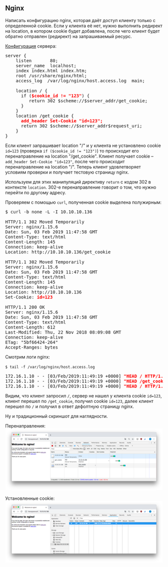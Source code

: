 ## Nginx

Написать конфигурацию nginx, которая даёт доступ клиенту только с определенной cookie. Если у клиента её нет, нужно выполнить редирект на location, в котором cookie будет добавлена, после чего клиент будет обратно отправлен (редирект) на запрашиваемый ресурс.

[Конфигурация](default.conf) сервера:

<pre>
server {
    listen       80;
    server_name  localhost;
    index index.html index.htm;
    root /usr/share/nginx/html;
    access_log  /var/log/nginx/host.access.log  main;

    location / {
      if (<span style="color:red"><b>$cookie_id != "123"</b></span>) {
         return 302 $scheme://$server_addr/get_cookie;
      }
    }
    location /get_cookie {
      <span style="color:red"><b>add_header Set-Cookie "id=123";</b></span>
      return 302 $scheme://$server_addr$request_uri;
    }
}
</pre>

Если клиент запрашивает location "/" и у клиента не установлено cookie `id=123` (проверка `if ($cookie_id != "123")`) то происходит его перенаправление на location "/get_cookie". Клиент получает cookie – `add_header Set-Cookie "id=123"`, после чего происходит перенаправление на location "/". Теперь клиент удовлетворяет условиям проверки и получает тестовую страницу nginx. 

Используем для этих манипуляций директиву `return` с кодом 302 в контексте `location`. 302-е перенаправление говорит о том, что нужно перейти по другому адресу.

Проверяем с помощью `curl`, полученная cookie выделена полужирным:

<pre>
$ curl -b none -L -I 10.10.10.136

HTTP/1.1 302 Moved Temporarily
Server: nginx/1.15.6
Date: Sun, 03 Feb 2019 11:47:58 GMT
Content-Type: text/html
Content-Length: 145
Connection: keep-alive
Location: http://10.10.10.136/get_cookie

HTTP/1.1 302 Moved Temporarily
Server: nginx/1.15.6
Date: Sun, 03 Feb 2019 11:47:58 GMT
Content-Type: text/html
Content-Length: 145
Connection: keep-alive
Location: http://10.10.10.136
Set-Cookie: <span style="color:red"><b>id=123</b></span>

HTTP/1.1 200 OK
Server: nginx/1.15.6
Date: Sun, 03 Feb 2019 11:47:58 GMT
Content-Type: text/html
Content-Length: 612
Last-Modified: Thu, 22 Nov 2018 08:09:08 GMT
Connection: keep-alive
ETag: "5bf66424-264"
Accept-Ranges: bytes
</pre>

Смотрим логи nginx:

`
$ tail -f /var/log/nginx/host.access.log
`
<pre>
172.16.1.10 - - [03/Feb/2019:11:49:19 +0000] <span style="color:red"><b>"HEAD / HTTP/1.1" 302</b></span> 0 "-" "curl/7.54.0" "-"
172.16.1.10 - - [03/Feb/2019:11:49:19 +0000] <span style="color:red"><b>"HEAD /get_cookie HTTP/1.1" 302</b></span> 0 "-" "curl/7.54.0" "-"
172.16.1.10 - - [03/Feb/2019:11:49:19 +0000] <span style="color:red"><b>"HEAD / HTTP/1.1" 200</b></span> 0 "-" "curl/7.54.0" "-"
</pre>

Видим, что клиент запросил `/`, сервер не нашел у клиента cookie `id=123`, клиент перешел по `/get_cookie`, получил cookie `id=123`, далее клиент перешел по `/` и получил в ответ дефолтную страницу nginx.

Ну и традиционный скриншот для наглядности.

Перенаправления:
![](pic/pic01.png)

Установленные cookie:
![](pic/pic02.png)


